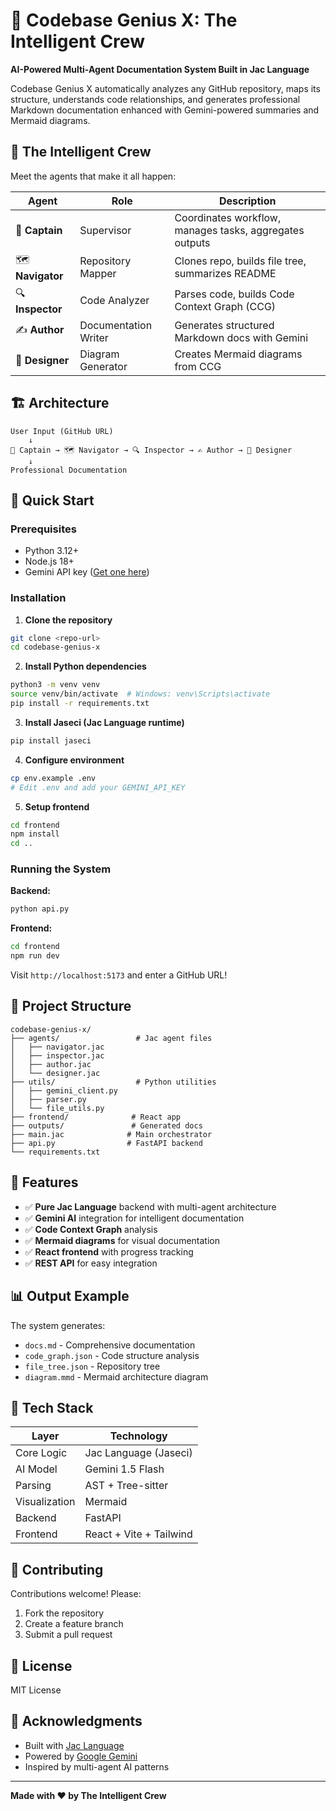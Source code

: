 # 🚀 Codebase Genius X: The Intelligent Crew

**AI-Powered Multi-Agent Documentation System Built in Jac Language**

Codebase Genius X automatically analyzes any GitHub repository, maps its structure, understands code relationships, and generates professional Markdown documentation enhanced with Gemini-powered summaries and Mermaid diagrams.

## 🎯 The Intelligent Crew

Meet the agents that make it all happen:

| Agent | Role | Description |
|-------|------|-------------|
| 🧭 **Captain** | Supervisor | Coordinates workflow, manages tasks, aggregates outputs |
| 🗺️ **Navigator** | Repository Mapper | Clones repo, builds file tree, summarizes README |
| 🔍 **Inspector** | Code Analyzer | Parses code, builds Code Context Graph (CCG) |
| ✍️ **Author** | Documentation Writer | Generates structured Markdown docs with Gemini |
| 🎨 **Designer** | Diagram Generator | Creates Mermaid diagrams from CCG |

## 🏗️ Architecture

```
User Input (GitHub URL)
    ↓
🧭 Captain → 🗺️ Navigator → 🔍 Inspector → ✍️ Author → 🎨 Designer
    ↓
Professional Documentation
```

## 🚀 Quick Start

### Prerequisites

- Python 3.12+
- Node.js 18+
- Gemini API key ([Get one here](https://makersuite.google.com/app/apikey))

### Installation

1. **Clone the repository**
```bash
git clone <repo-url>
cd codebase-genius-x
```

2. **Install Python dependencies**
```bash
python3 -m venv venv
source venv/bin/activate  # Windows: venv\Scripts\activate
pip install -r requirements.txt
```

3. **Install Jaseci (Jac Language runtime)**
```bash
pip install jaseci
```

4. **Configure environment**
```bash
cp env.example .env
# Edit .env and add your GEMINI_API_KEY
```

5. **Setup frontend**
```bash
cd frontend
npm install
cd ..
```

### Running the System

**Backend:**
```bash
python api.py
```

**Frontend:**
```bash
cd frontend
npm run dev
```

Visit `http://localhost:5173` and enter a GitHub URL!

## 📁 Project Structure

```
codebase-genius-x/
├── agents/                 # Jac agent files
│   ├── navigator.jac
│   ├── inspector.jac
│   ├── author.jac
│   └── designer.jac
├── utils/                  # Python utilities
│   ├── gemini_client.py
│   ├── parser.py
│   └── file_utils.py
├── frontend/              # React app
├── outputs/               # Generated docs
├── main.jac              # Main orchestrator
├── api.py                # FastAPI backend
└── requirements.txt
```

## 🎨 Features

- ✅ **Pure Jac Language** backend with multi-agent architecture
- ✅ **Gemini AI** integration for intelligent documentation
- ✅ **Code Context Graph** analysis
- ✅ **Mermaid diagrams** for visual documentation
- ✅ **React frontend** with progress tracking
- ✅ **REST API** for easy integration

## 📊 Output Example

The system generates:
- `docs.md` - Comprehensive documentation
- `code_graph.json` - Code structure analysis
- `file_tree.json` - Repository tree
- `diagram.mmd` - Mermaid architecture diagram

## 🧠 Tech Stack

| Layer | Technology |
|-------|-----------|
| Core Logic | Jac Language (Jaseci) |
| AI Model | Gemini 1.5 Flash |
| Parsing | AST + Tree-sitter |
| Visualization | Mermaid |
| Backend | FastAPI |
| Frontend | React + Vite + Tailwind |

## 🤝 Contributing

Contributions welcome! Please:
1. Fork the repository
2. Create a feature branch
3. Submit a pull request

## 📄 License

MIT License

## 🙏 Acknowledgments

- Built with [Jac Language](https://jaclang.org)
- Powered by [Google Gemini](https://deepmind.google/technologies/gemini/)
- Inspired by multi-agent AI patterns

---

**Made with ❤️ by The Intelligent Crew**

